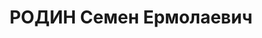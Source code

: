 ---
title: РОДИН Семен Ермолаевич
description: 'Род. в 1900, Тобольская губ., Омский уезд. Проживал: г. Боготол. Слесарь
  в хозбригаде депо станции Боготол.

  Арестован 13.01.1937. Обв.: шпионаж, участие в к.-р. терр. организации. Приговор:
  ВК ВС СССР, 21.04.1937 – 10 лет ИТЛ.

  Реабилитирован ВК ВС СССР 13.07.1957'
---